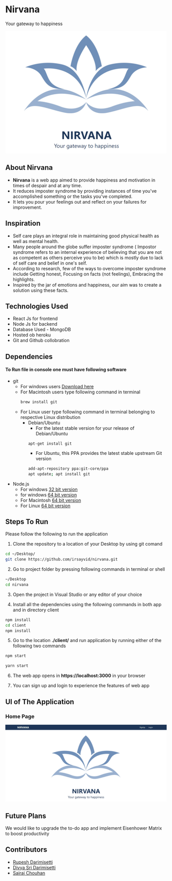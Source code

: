 # Nirvana

Your gateway to happiness

<img src="client/public/home-cropped.png" alt="logo">

## About Nirvana

- **Nirvana** is a web app aimed to provide happiness and motivation in times of despair and at any time.
- It reduces imposter syndrome by providing instances of time you've accomplished something or the tasks you've completed.
- It lets you pour your feelings out and reflect on your failures for improvement.

## Inspiration

- Self care plays an integral role in maintaining good physical health as well as mental health.
- Many people around the globe suffer imposter syndrome ( Impostor syndrome refers to an internal experience of believing that you are not as competent as others perceive you to be) which is mostly due to lack of self care and belief in one's self.
- According to research, few of the ways to overcome imposter syndrome include Getting honest, Focusing on facts (not feelings), Embracing the highlights.
- Inspired by the jar of emotions and happiness, our aim was to create a solution using these facts.

## Technologies Used

- React Js for frontend
- Node Js for backend
- Database Used - MongoDB
- Hosted ob heroku
- Git and Github collobration

## Dependencies
#### To Run file in console one must have following software
* git
  * For windows users [Download here](https://git-scm.com/download/win)
  * For Macintosh users type following command in terminal
      ```sh 
      brew install git
      ```
  * For Linux user type following command in terminal belonging to respective Linux distribution
    * Debian/Ubuntu
      *  For the latest stable version for your release of Debian/Ubuntu
       ```shell
       apt-get install git
       ```
      *  For Ubuntu, this PPA provides the latest stable upstream Git version
      ```sh
      add-apt-repository ppa:git-core/ppa 
      apt update; apt install git
      ```
<!--     * Fedora
       *  up to Fedora 21
          ```sh
           yum install git
           ```
       *  Fedora 22 and later
           ```sh
            dnf install git 
            ```
    * Gentoo
       ```sh
       emerge --ask --verbose dev-vcs/git
       ```
     * Arch Linux
       ```sh
        pacman -S git
       ```
     * openSUSE
       ```sh
        zypper install git
       ```
     * Mageia
       ```sh 
       urpmi git
       ```
    * Nix/NixOS
       ```sh
       nix-env -i git
       ```
    * FreeBSD
       ```sh
       pkg install git
       ```
    * Solaris 9/10/11 (OpenCSW)
       ```sh
        pkgutil -i git
       ```
    * Solaris 11 Express
       ```sh
        pkg install developer/versioning/git
       ```
    * OpenBSD
        ```sh
         pkg_add git
        ```
    * Alpine
       ```sh
        apk add git
       ```
    * Slitaz
       ```sh
        tazpkg get-install git
      ``` -->
* Node.js
   * For windows [32 bit version](https://nodejs.org/dist/v16.2.0/node-v16.2.0-x86.msi) 
   * for windows [64 bit version](https://nodejs.org/dist/v16.2.0/node-v16.2.0-x64.msi) 
   * For Macintosh [64 bit version](https://nodejs.org/dist/v14.17.0/node-v14.17.0.pkg ) 
   * For Linux [64 bit version](https://nodejs.org/dist/v14.17.0/node-v14.17.0-linux-x64.tar.xz) 
<!-- 
* For server:
package.json
```json
{
  "name": "server",
  "version": "1.0.0",
  "description": "server",
  "main": "server.js",
  "scripts": {
    "start": "node server",
    "server": "nodemon server",
    "client": "npm start --prefix client",
    "dev": "concurrently \"npm run server\" \"npm run client\"",
    "heroku-postbuild": "NPM_CONFIG_PRODUCTION=false npm install --prefix client && npm run build --prefix client"
  },
  "keywords": [],
  "author": "",
  "license": "ISC",
  "dependencies": {
    "axios": "^0.21.1",
    "bcryptjs": "^2.4.3",
    "cors": "^2.8.5",
    "dotenv": "^9.0.2",
    "express": "^4.17.1",
    "express-validator": "^6.11.1",
    "jsonwebtoken": "^8.5.1",
    "mongoose": "^5.12.10"
  },
  "devDependencies": {
    "concurrently": "^6.1.0",
    "nodemon": "^2.0.7"
  }
}
```
* For Client

```json
{
    "name": "client",
    "version": "0.1.0",
    "private": true,
    "dependencies": {
        "@testing-library/jest-dom": "^5.12.0",
        "@testing-library/react": "^11.2.7",
        "@testing-library/user-event": "^12.8.3",
        "axios": "^0.21.1",
        "react": "^17.0.2",
        "react-dom": "^17.0.2",
        "react-router-dom": "^5.2.0",
        "react-scripts": "4.0.3",
        "web-vitals": "^1.1.2",
        "zustand": "^3.5.1"
    },
    "scripts": {
        "start": "react-scripts start",
        "build": "react-scripts build",
        "test": "react-scripts test",
        "eject": "react-scripts eject"
    },
    "eslintConfig": {
        "extends": [
            "react-app",
            "react-app/jest"
        ]
    },
    "browserslist": {
        "production": [
            ">0.2%",
            "not dead",
            "not op_mini all"
        ],
        "development": [
            "last 1 chrome version",
            "last 1 firefox version",
            "last 1 safari version"
        ]
    }
}
```
-->
## Steps To Run

Please follow the following to run the application

1. Clone the repository to a location of your Desktop by using git comand
 ```sh
cd ~/Desktop/
git clone https://github.com/irsayvid/nirvana.git
```
2. Go to project folder by pressing following commands in terminal or shell
```sh
~/Desktop
cd nirvana
```
3. Open the project in Visual Studio or any editor of your choice

4. Install all the dependencies using the following commands in both app and in directory client
```sh 
npm install
cd client 
npm install
```


5. Go to the location **./client/** and run application by running either of the following two commands
```sh
npm start
```
```sh
yarn start
``` 

6. The web app opens in **https://localhost:3000** in your browser

7. You can sign up and login to experience the features of web app

## UI of The Application

### Home Page
<img src="client/public/home.png" alt="home"/>

## Future Plans

We would like to upgrade the to-do app and implement Eisenhower Matrix to boost productivity

## Contributors

- [Rupesh Darimisetti][rupesh]
- [Divya Sri Darimisetti][divya]
- [Sairaj Chouhan][sairaj]

[rupesh]: https://github.com/Rupesh-Darimisetti
[divya]: https://github.com/irsayvid
[sairaj]: https://github.com/sairaj2119

